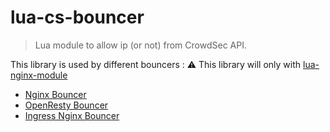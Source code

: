 # lua-cs-bouncer

> Lua module to allow ip (or not) from CrowdSec API.

This library is used by different bouncers :
:warning: This library will only with [lua-nginx-module](https://github.com/openresty/lua-nginx-module) 

* [Nginx Bouncer](https://docs.crowdsec.net/docs/next/bouncers/nginx)
* [OpenResty Bouncer](https://docs.crowdsec.net/docs/next/bouncers/openresty)
* [Ingress Nginx Bouncer](https://docs.crowdsec.net/docs/next/bouncers/ingress-nginx)